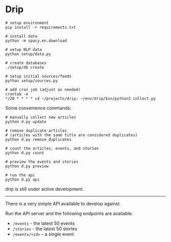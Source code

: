 # Drip

```
# setup environment
pip install -r requirements.txt

# install data
python -m spacy.en.download

# setup NLP data
python setup/data.py

# create databases
./setup/db create

# setup initial sources/feeds
python setup/sources.py

# add cron job (adjust as needed)
crontab -e
*/20 * * * * cd ~/projects/drip; ~/env/drip/bin/python3 collect.py
```

Some convenience commands:

```
# manually collect new articles
python d.py update

# remove duplicate articles
# (articles with the same title are considered duplicates)
python d.py remove_duplicates

# count the articles, events, and stories
python d.py count

# preview the events and stories
python d.py preview

# run the api
python d.py api
```

drip is still under active development.

---

There is a very simple API available to develop against.

Run the API server and the following endpoints are available:

- `/events` - the latest 50 events
- `/stories` - the latest 50 stories
- `/events/<id>` - a single event